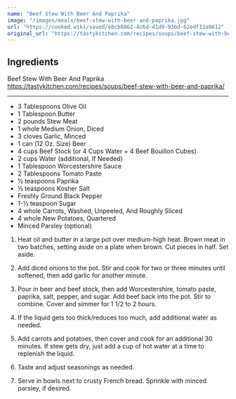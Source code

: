 ```yaml
---
name: "Beef Stew With Beer And Paprika"
image: "/images/meals/beef-stew-with-beer-and-paprika.jpg"
url: "https://cooked.wiki/saved/e6cb8862-4c6d-41d9-93bd-62edf12a8612"
original_url: "https://tastykitchen.com/recipes/soups/beef-stew-with-beer-and-paprika/"
---
```


## Ingredients

Beef Stew With Beer And Paprika
https://tastykitchen.com/recipes/soups/beef-stew-with-beer-and-paprika/

---

- 3 Tablespoons Olive Oil
- 1 Tablespoon Butter
- 2 pounds Stew Meat
- 1 whole Medium Onion, Diced
- 3 cloves Garlic, Minced
- 1 can (12 Oz. Size) Beer
- 4 cups Beef Stock (or 4 Cups Water + 4 Beef Bouillon Cubes)
- 2 cups Water (additional, If Needed)
- 1 Tablespoon Worcestershire Sauce
- 2 Tablespoons Tomato Paste
- ½ teaspoons Paprika
- ½ teaspoons Kosher Salt
- Freshly Ground Black Pepper
- 1-½ teaspoon Sugar
- 4 whole Carrots, Washed, Unpeeled, And Roughly Sliced
- 4 whole New Potatoes, Quartered
- Minced Parsley (optional)

1. Heat oil and butter in a large pot over medium-high heat. Brown meat in two batches, setting aside on a plate when brown. Cut pieces in half. Set aside.

2. Add diced onions to the pot. Stir and cook for two or three minutes until softened, then add garlic for another minute.

3. Pour in beer and beef stock, then add Worcestershire, tomato paste, paprika, salt, pepper, and sugar. Add beef back into the pot. Stir to combine. Cover and simmer for 1 1/2 to 2 hours.

4. If the liquid gets too thick/reduces too much, add additional water as needed.

5. Add carrots and potatoes, then cover and cook for an additional 30 minutes. If stew gets dry, just add a cup of hot water at a time to replenish the liquid.

6. Taste and adjust seasonings as needed.

7. Serve in bowls next to crusty French bread. Sprinkle with minced parsley, if desired.

